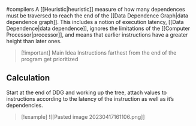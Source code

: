 #compilers 
A [[Heuristic|heuristic]] measure of how many dependences must be traversed to reach the end of the [[Data Dependence Graph|data dependence graph]]. This includes a notion of execution latency, [[Data Dependence|data dependence]], ignores the limitations of the [[Computer Processor|processor]], and means that earlier instructions have a greater height than later ones.

>[!important] Main Idea
> Instructions farthest from the end of the program get prioritized

## Calculation
Start at the end of DDG and working up the tree, attach values to instructions according to the latency of the instruction as well as it’s dependencies.

>[!example] 
>![[Pasted image 20230417161106.png]]